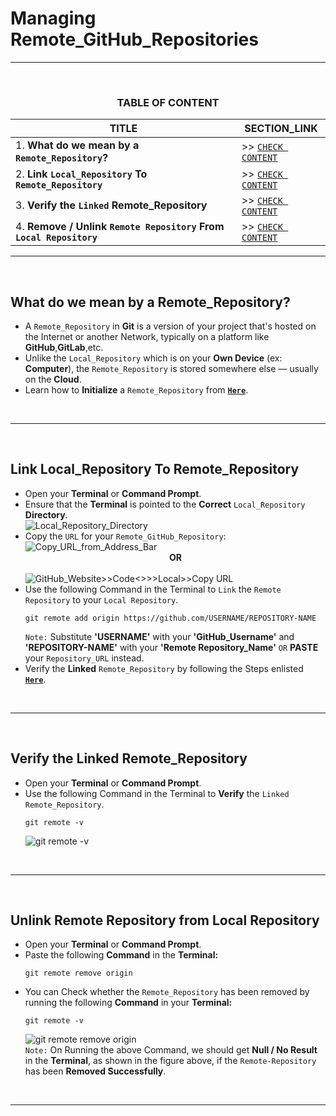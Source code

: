 # Managing Remote_GitHub_Repositories
---
<br>
<div align="center">
 
### TABLE OF CONTENT
 
| TITLE                                                                                                          | SECTION_LINK                                                                                  |
|----------------------------------------------------------------------------------------------------------------|-----------------------------------------------------------------------------------------------|
| 1.  **What do we mean by a `Remote_Repository`?**                                                              | >> [` CHECK CONTENT `](#what-do-we-mean-by-a-remote_repository)                               |
| 2.  **Link `Local_Repository` To `Remote_Repository`**                                                         | >> [` CHECK CONTENT `](#link-local_repository-to-remote_repository)                           |
| 3.  **Verify the `Linked` Remote_Repository**                                                                  | >> [` CHECK CONTENT `](#verify-the-linked-remote_repository)                                  |
| 4.  **Remove / Unlink `Remote Repository` From `Local Repository`**                                            | >> [` CHECK CONTENT `](#unlink-remote-repository-from-local-repository)                       |
</div>

---
<br>

## What do we mean by a Remote_Repository?
  - A `Remote_Repository` in **Git** is a version of your project that's hosted on the Internet or another Network, typically on a platform like **GitHub**,**GitLab**,etc.
  - Unlike the `Local_Repository` which is on your **Own Device** (ex: **Computer**), the `Remote_Repository` is stored somewhere else — usually on the **Cloud**.
  - Learn how to **Initialize** a `Remote_Repository` from [**`Here`**](https://github.com/Yashvant-Chhapwale-Course-Work/GitHub_Prompts/blob/main/Git_Repo_Initialization.md#repository-initialization--using-github_website--recommended).
<br>

---
<br>

## Link Local_Repository To Remote_Repository
  - Open your **Terminal** or **Command Prompt**.
  - Ensure that the **Terminal** is pointed to the **Correct** `Local_Repository` **Directory**.<br>
    ![Local_Repository_Directory](https://github.com/user-attachments/assets/c8a96d54-ca05-4760-8f5d-3e200f4f4c3d)
  - Copy the `URL` for your `Remote_GitHub_Repository`:<br>
    ![Copy_URL_from_Address_Bar](https://github.com/user-attachments/assets/c7453c89-51af-4bfe-bd31-76d62add8563)
    <br> <div align="center">**OR**</div> <br>
    ![GitHub_Website>>Code<>>>Local>>Copy URL](https://github.com/user-attachments/assets/6484b66b-f33a-404e-b4c2-9b7b2c6d1015)
    <br>
  - Use the following Command in the Terminal to `Link` the `Remote Repository` to your `Local Repository`.
    ```
    git remote add origin https://github.com/USERNAME/REPOSITORY-NAME
    ```
    `Note:` Substitute **'USERNAME'** with your **'GitHub_Username'** and **'REPOSITORY-NAME'** with your **'Remote Repository_Name'** `OR` **PASTE** your `Repository_URL` instead.<br>
  - Verify the **Linked** `Remote_Repository` by following the Steps enlisted [**`Here`**](#verify-the-linked-remote_repository).
<br>

---
<br>

## Verify the Linked Remote_Repository
  - Open your **Terminal** or **Command Prompt**.
  - Use the following Command in the Terminal to **Verify** the `Linked Remote_Repository`.
    ```
    git remote -v
    ```
    ![git remote -v](https://github.com/user-attachments/assets/d8166b6a-b4fb-4e9a-94cd-e08b653d0d9b)
<br>

---
<br>

## Unlink Remote Repository from Local Repository
  - Open your **Terminal** or **Command Prompt**.
  - Paste the following **Command** in the **Terminal:**
    ```
    git remote remove origin
    ```
 - You can Check whether the `Remote_Repository` has been removed by running the following **Command** in your **Terminal:**
   ```
   git remote -v
   ```
   ![git remote remove origin](https://github.com/user-attachments/assets/e9b34cac-0b20-422e-a451-fde9e4f8977b)<br>
   `Note:` On Running the above Command, we should get **Null / No Result** in the **Terminal**, as shown in the figure above, if the `Remote-Repository` has been **Removed Successfully**.
<br>

---
<br>
